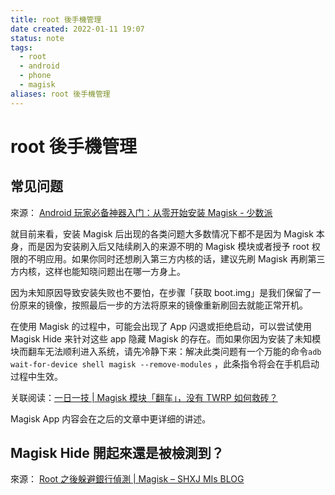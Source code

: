 ```yaml
---
title: root 後手機管理
date created: 2022-01-11 19:07
status: note
tags:
  - root
  - android
  - phone
  - magisk
aliases: root 後手機管理
---
```


# root 後手機管理

## 常见问题

來源： [Android 玩家必备神器入门：从零开始安装 Magisk - 少数派](https://sspai.com/post/67932)

就目前来看，安装 Magisk 后出现的各类问题大多数情况下都不是因为 Magisk 本身，而是因为安装刷入后又陆续刷入的来源不明的 Magisk 模块或者授予 root 权限的不明应用。如果你同时还想刷入第三方内核的话，建议先刷 Magisk 再刷第三方内核，这样也能知晓问题出在哪一方身上。

因为未知原因导致安装失败也不要怕，在步骤「获取 boot.img」是我们保留了一份原来的镜像，按照最后一步的方法将原来的镜像重新刷回去就能正常开机。

在使用 Magisk 的过程中，可能会出现了 App 闪退或拒绝启动，可以尝试使用 Magisk Hide 来针对这些 app 隐藏 Magisk 的存在。而如果你因为安装了未知模块而翻车无法顺利进入系统，请先冷静下来：解决此类问题有一个万能的命令`adb wait-for-device shell magisk --remove-modules` ，此条指令将会在手机启动过程中生效。

关联阅读：[一日一技 | Magisk 模块「翻车」，没有 TWRP 如何救砖？](https://sspai.com/post/61220)

Magisk App 内容会在之后的文章中更详细的讲述。

## Magisk Hide 開起來還是被檢測到？

來源： [Root 之後躲避銀行偵測 | Magisk – SHXJ MIs BLOG](https://xiaomi.shxj.pw/android-phone/95/)


